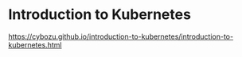 # Introduction to Kubernetes
https://cybozu.github.io/introduction-to-kubernetes/introduction-to-kubernetes.html
